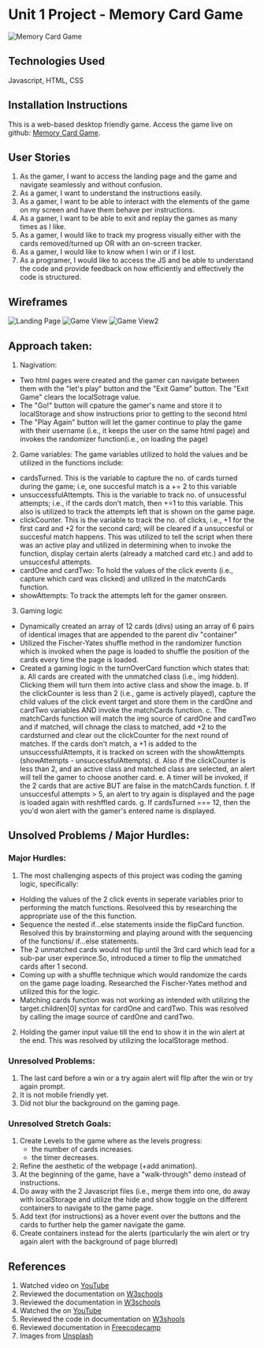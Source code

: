 # Unit 1 Project - Memory Card Game
![Memory Card Game](https://github.com/athomas022/Aleena-T---Memory-Card-Game/assets/152939696/6daa1b54-91b8-4a85-abfa-c28de5a3d20d)

## Technologies Used
Javascript, HTML, CSS

## Installation Instructions
This is a web-based desktop friendly game. Access the game live on github: [Memory Card Game](https://athomas022.github.io/Aleena-T---Memory-Card-Game/).

## User Stories
1. As the gamer, I want to access the landing page and the game and navigate seamlessly and without confusion.
2. As a gamer, I want to understand the instructions easily.
3. As a gamer, I want to be able to interact with the elements of the game on my screen and have them behave per instructions.
4. As a gamer, I want to be able to exit and replay the games as many times as I like.
5. As a gamer, I would like to track my progress visually either with the cards removed/turned up OR with an on-screen tracker.
6. As a gamer, I would like to know when I win or if I lost.
7. As a programer, I would like to access the JS and be able to understand the code and provide feedback on how efficiently and effectively the code is structured.


## Wireframes
![Landing Page](https://github.com/athomas022/Aleena-T---Memory-Card-Game/assets/152939696/eff7c90f-fa44-422f-b7bb-8e72354a274c)
![Game View](https://github.com/athomas022/Aleena-T---Memory-Card-Game/assets/152939696/4c0f1c31-8580-4c81-9385-c8acc5e58552)
![Game View2](https://github.com/athomas022/Aleena-T---Memory-Card-Game/assets/152939696/b9aec3f3-4744-40a5-b99b-b7f72aa37470)
<br>


## Approach taken:
1. Nagivation:
- Two html pages were created and the gamer can navigate between them with the "let's play" button and the "Exit Game" button. The "Exit Game" clears the localSotrage value.
- The "Go!" button will cpature the gamer's name and store it to localStorage and show instructions prior to getting to the second html
- The "Play Again" button will let the gamer continue to play the game with their username (i.e., it keeps the user on the same html page) and invokes the randomizer function(i.e., on loading the page)

2. Game variables:
The game variables utilized to hold the values and be utilized in the functions include:
- cardsTurned. This is the variable to capture the no. of cards turned during the game; i.e, one succesful match is a += 2 to this variable
- unsuccessfulAttempts. This is the variable to track no. of unsucessful attempts; i.e., if the cards don't match, then +=1 to this variable. This also is utilized to track the attempts left that is shown on the game page.
- clickCounter. This is the variable to track the no. of clicks, i.e., +1 for the first card and +2 for the second card; will be cleared if a unsuccesful or succesful match happens. This was utilized to tell the script when there was an active play and utilized in determining when to invoke the function, display certain alerts (already a matched card etc.) and add to unsuccesful attempts.
- cardOne and cardTwo: To hold the values of the click events (i.e., capture which card was clicked) and utilized in the matchCards function.
- showAttempts: To track the attempts left for the gamer onsreen.

3. Gaming logic
- Dynamically created an array of 12 cards (divs) using an array of 6 pairs of identical images that are appended to the parent div "container"
- Utilized the Fischer-Yates shuffle method in the randomizer function which is invoked when the page is loaded to shuffle the position of the cards every time the page is loaded.
- Created a gaming logic in the turnOverCard function which states that:
a. All cards are created with the unmatched class (i.e., img hidden). Clicking them will turn them into active class and show the image.
b. If the clickCounter is less than 2 (i.e., game is actively played), capture the child values of the click event target and store them in the cardOne and cardTwo variables AND invoke the matchCards function.
c. The matchCards function will match the img source of cardOne and cardTwo and if matched, will chnage the class to matched, add +2 to the cardsturned and clear out the clickCounter for the next round of matches. If the cards don't match, a +1 is added to the unsuccessfulAttempts, it is tracked on screen with the showAttempts (showAttempts - unsuccessfulAttempts).
d. Also if the clickCounter is less than 2, and an active class and matched class are selected, an alert will tell the gamer to choose another card.
e. A timer will be invoked, if the 2 cards that are active BUT are false in the matchCards function.
f. If unsuccesful attempts > 5, an alert to try again is displayed and the page is loaded again with reshffled cards.
g. If cardsTurned === 12, then the you'd won alert with the gamer's entered name is displayed.


## Unsolved Problems / Major Hurdles:
### Major Hurdles:
1. The most challenging aspects of this project was coding the gaming logic, specifically:
- Holding the values of the 2 click events in seperate variables prior to performing the match functions. Resolveed this by researching the appropriate use of the this function.
- Sequence the nested if...else statements inside the flipCard function. Resolved this by brainstorming and playing around with the sequencing of the functions/ if...else statements.
- The 2 unmatched cards would not flip until the 3rd card which lead for a sub-par user experince.So, introduced a timer to flip the unmatched cards after 1 second.
- Coming up with a shuffle technique which would randomize the cards on the game page loading. Researched the Fischer-Yates method and utilized this for the logic.
- Matching cards function was not working as intended with utilizing the target.children[0] syntax for cardOne and cardTwo. This was resolved by calling the image source of cardOne and cardTwo.
2. Holding the gamer input value till the end to show it in the win alert at the end. This was resolved by utilizing the localStorage method.


### Unresolved Problems:
1. The last card before a win or a try again alert will flip after the win or try again prompt.
2. It is not mobile friendly yet.
3. Did not blur the background on the gaming page.

### Unresolved Stretch Goals:
1. Create Levels to the game where as the levels progress:
   - the number of cards increases.
   - the timer decreases.
2. Refine the aesthetic of the webpage (+add animation).
3. At the beginning of the game, have a "walk-through" demo instead of instructions.
4. Do away with the 2 Javascript files (i.e., merge them into one, do away with localStorage and utilize the hide and show toggle on the different containers to navigate to the game page.
5. Add text (for instructions) as a hover event over the buttons and the cards to further help the gamer navigate the game.
6. Create containers instead for the alerts (particularly the win alert or try again alert with the background of page blurred)

## References
1. Watched video on [YouTube](https://www.youtube.com/watch?v=xWdkt6KSirw)  
2. Reviewed the documentation on [W3schools](https://www.w3schools.com/howto/howto_css_center-vertical.asp)
3. Reviewed the documentation in [W3schools](https://www.w3schools.com/howto/howto_js_toggle_hide_show.asp)
4. Watched the on [YouTube](https://www.youtube.com/watch?v=AUOzvFzdIk4)
5. Reviewed the code in documentation on [W3shools](https://www.w3schools.com/js/tryit.asp?filename=tryjs_array_sort_random2)
6. Reviewed documentation in [Freecodecamp](https://www.freecodecamp.org/news/javascript-timing-events-settimeout-and-setinterval/)
7. Images from [Unsplash](https://unsplash.com/)
